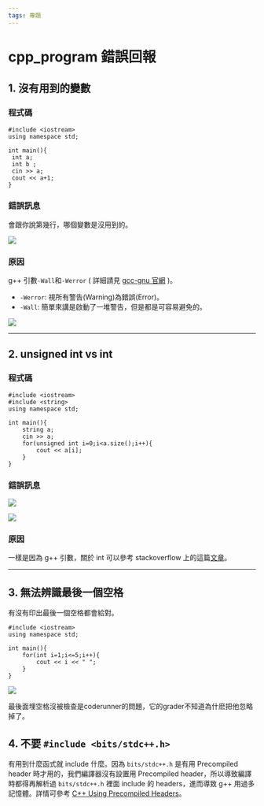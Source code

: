```yaml
---
tags: 專題
---
```


# cpp_program 錯誤回報

## 1. 沒有用到的變數

### 程式碼

```cpp=
#include <iostream>
using namespace std;

int main(){
 int a;
 int b ;
 cin >> a;
 cout << a+1;
}
```

### 錯誤訊息

會跟你說第幾行，哪個變數是沒用到的。

![](https://i.imgur.com/FMT9K4g.png)

### 原因

g++ 引數`-Wall`和`-Werror` ( 詳細請見 [gcc-gnu 官網](https://gcc.gnu.org/onlinedocs/gcc/Warning-Options.html#Warning-Options) )。

* `-Werror`: 視所有警告(Warning)為錯誤(Error)。
* `-Wall`: 簡單來講是啟動了一堆警告，但是都是可容易避免的。



![](https://i.imgur.com/7mNWZBg.png)

---

## 2. unsigned int vs  int

### 程式碼

```cpp=
#include <iostream>
#include <string>
using namespace std;

int main(){
    string a;
    cin >> a;
    for(unsigned int i=0;i<a.size();i++){
        cout << a[i];
    }
}
```

### 錯誤訊息

![](https://i.imgur.com/l5DFUY9.png)

![](https://i.imgur.com/kqfziOY.png)

### 原因

一樣是因為 g++ 引數，關於 int 可以參考 stackoverflow 上的這篇[文章](https://stackoverflow.com/questions/7488837/why-is-int-rather-than-unsigned-int-used-for-c-and-c-for-loops)。

---

## 3. 無法辨識最後一個空格

有沒有印出最後一個空格都會給對。

```cpp=
#include <iostream>
using namespace std;

int main(){
    for(int i=1;i<=5;i++){
        cout << i << " ";
    }
}
```

![](https://i.imgur.com/xrwNPy0.png)

最後面埋空格沒被檢查是coderunner的問題，它的grader不知道為什麽把他忽略掉了。

## 4. 不要 `#include <bits/stdc++.h>`

有用到什麼函式就 include 什麼。因為 `bits/stdc++.h` 是有用 Precompiled header 時才用的，我們編譯器沒有設置用 Precompiled header，所以導致編譯時都得再解析過 `bits/stdc++.h` 裡面 include 的 headers，進而導致 g++ 用過多記憶體。詳情可參考 [C++ Using Precompiled Headers](https://gcc.gnu.org/onlinedocs/gcc/Precompiled-Headers.html)。